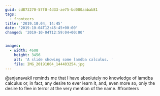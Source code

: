 ```yaml
---
guid: cd873270-57f0-4d33-ae75-bd000aabab81
tags:
  - fronteers
title: '2019.10.04, 14:45'
date: '2019-10-04T12:45:45+00:00'
changed: '2019-10-04T12:59:04+00:00'


images:
  - width: 4608
    height: 3456
    alt: 'A slide showing some lamdba calculus. '
    file: IMG_20191004_144403254.jpg
---
```


@anjanavakil reminds me that I have absolutely no knowledge of lamdba calculus or, in fact, any desire to ever learn it, and, even more so, only the desire to flee in terror at the very mention of the name. #fronteers
